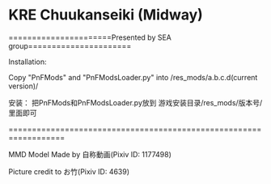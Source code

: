 ﻿# KRE Chuukanseiki (Midway)

======================Presented by SEA group======================



Installation: 

Copy "PnFMods" and "PnFModsLoader.py" into /res_mods/a.b.c.d(current version)/


安装：
把PnFMods和PnFModsLoader.py放到
游戏安装目录/res_mods/版本号/ 
里面即可

==================================================================

MMD Model Made by 自称動画(Pixiv ID: 1177498)
Picture credit to お竹(Pixiv ID: 4639) 